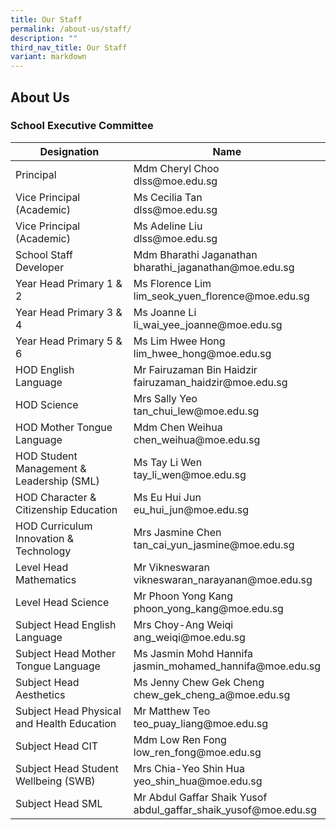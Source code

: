 ```yaml
---
title: Our Staff
permalink: /about-us/staff/
description: ""
third_nav_title: Our Staff
variant: markdown
---
```

## About&nbsp;Us

### School Executive Committee

<table>
<thead>
  <tr>
    <th>Designation</th>
    <th>Name</th>
  </tr>
</thead>
<tbody>
  <tr>
    <td>Principal</td>
    <td>Mdm Cheryl Choo<br>dlss@moe.edu.sg</td>
  </tr>
  <tr>
    <td>Vice Principal (Academic)</td>
    <td>Ms Cecilia Tan<br>dlss@moe.edu.sg</td>
  </tr>
	 <tr>
    <td>Vice Principal (Academic)</td>
    <td>Ms Adeline Liu<br>dlss@moe.edu.sg</td>
  </tr>
	  <tr>
    <td>School Staff Developer</td>
    <td>Mdm Bharathi Jaganathan<br>bharathi_jaganathan@moe.edu.sg</td>
  </tr>
	 <tr>
    <td>Year Head Primary 1 &amp; 2 </td>
    <td>Ms Florence Lim<br>lim_seok_yuen_florence@moe.edu.sg</td>
  </tr>
  <tr>
    <td>Year Head Primary 3 &amp; 4</td>
    <td>Ms Joanne Li <br>li_wai_yee_joanne@moe.edu.sg</td>
  </tr>
  <tr>
    <td>Year Head Primary 5 &amp; 6</td>
    <td>Ms Lim Hwee Hong<br>lim_hwee_hong@moe.edu.sg</td>
  </tr>
   <tr>
    <td>HOD English Language</td>
    <td>Mr Fairuzaman Bin Haidzir<br>fairuzaman_haidzir@moe.edu.sg</td>
  </tr>
  <tr>
    <td>HOD Science</td>
    <td>Mrs Sally Yeo<br>tan_chui_lew@moe.edu.sg</td>
  </tr>
  <tr>
    <td>HOD Mother Tongue Language</td>
    <td>Mdm Chen Weihua<br>chen_weihua@moe.edu.sg</td>
  </tr>
	 <tr>
    <td>HOD Student Management &amp; Leadership (SML)</td>
    <td>Ms Tay Li Wen<br>tay_li_wen@moe.edu.sg </td>
  </tr>
	 <tr>
    <td>HOD Character &amp; Citizenship Education </td>
    <td>Ms Eu Hui Jun<br>eu_hui_jun@moe.edu.sg</td>
  </tr>
	  <tr>
    <td>HOD Curriculum Innovation &amp; Technology </td>
    <td>Mrs Jasmine Chen<br>tan_cai_yun_jasmine@moe.edu.sg </td>
  </tr>
    <tr>
    <td>Level Head Mathematics</td>
    <td>Mr Vikneswaran<br>vikneswaran_narayanan@moe.edu.sg</td>
  </tr>
	 <tr>
    <td>Level Head Science</td>
    <td>Mr Phoon Yong Kang<br>phoon_yong_kang@moe.edu.sg</td>
  </tr>
	 <tr>
    <td>Subject Head English Language</td>
    <td>Mrs Choy-Ang Weiqi <br>ang_weiqi@moe.edu.sg</td>
  </tr>
	<tr>
    <td>Subject Head Mother Tongue Language</td>
    <td>Ms Jasmin Mohd Hannifa <br>jasmin_mohamed_hannifa@moe.edu.sg</td>
  </tr>
	<tr>
    <td>Subject Head Aesthetics</td>
    <td>Ms Jenny Chew Gek Cheng <br>chew_gek_cheng_a@moe.edu.sg</td>
  </tr>
  <tr>
    <td>Subject Head Physical and Health Education </td>
    <td>Mr Matthew Teo<br>teo_puay_liang@moe.edu.sg </td>
  </tr>
  <tr>
		</tr><tr>
    <td>Subject Head CIT</td>
    <td>Mdm Low Ren Fong<br>low_ren_fong@moe.edu.sg</td>
  </tr>
    <tr><td>Subject Head Student Wellbeing (SWB)</td>
    <td>Mrs Chia-Yeo Shin Hua<br>yeo_shin_hua@moe.edu.sg<br></td>
  </tr>
  <tr>
    <td>Subject Head SML</td>
    <td>Mr Abdul Gaffar Shaik Yusof<br>abdul_gaffar_shaik_yusof@moe.edu.sg</td>
  </tr>
</tbody>
</table>